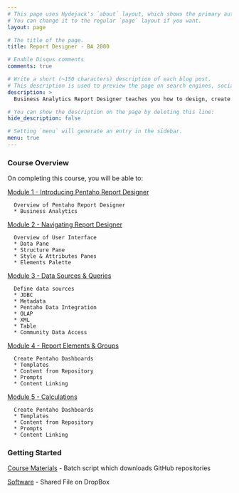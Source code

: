 ```yaml
---
# This page uses Hydejack's `about` layout, which shows the primary author's picture and about text at the top.
# You can change it to the regular `page` layout if you want.
layout: page

# The title of the page.
title: Report Designer - BA 2000

# Enable Disqus comments
comments: true

# Write a short (~150 characters) description of each blog post.
# This description is used to preview the page on search engines, social media, etc.
description: >
  Business Analytics Report Designer teaches you how to design, create and publish custom reports with Report Designer. From connecting to data sources to adding design elements, you will learn all of the necessary steps to produce visually appealing reports for your organization.

# You can show the description on the page by deleting this line:
hide_description: false

# Setting `menu` will generate an entry in the sidebar.
menu: true
---
```


### Course Overview

On completing this course, you will be able to:

[Module 1 - Introducing Pentaho Report Designer](BA2000.1.md)
```
  Overview of Pentaho Report Designer
  * Business Analytics
```

[Module 2 - Navigating Report Designer](BA2000.2.md)
```
  Overview of User Interface
  * Data Pane
  * Structure Pane
  * Style & Attributes Panes
  * Elements Palette
```  

[Module 3 - Data Sources & Queries](BA2000.3.md)
```
  Define data sources
  * JDBC
  * Metadata
  * Pentaho Data Integration
  * OLAP
  * XML
  * Table
  * Community Data Access
```

[Module 4 - Report Elements & Groups](BA2000.4.md)
```
  Create Pentaho Dashboards
  * Templates
  * Content from Repository
  * Prompts
  * Content Linking
```

[Module 5 - Calculations](BA2000.5.md)
```
  Create Pentaho Dashboards
  * Templates
  * Content from Repository
  * Prompts
  * Content Linking
```

### Getting Started

[Course Materials](/scripts/course_materials.cmd) - Batch script which downloads GitHub repositories

[Software](https://www.dropbox.com/sh/6nl31ts10sjimnr/AADFXjTek4f9ANyBivVVAhqFa?dl=0) - Shared File on DropBox

